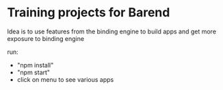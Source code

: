 # Training projects for Barend

Idea is to use features from the binding engine to build apps and get more exposure to binding engine

run:
- "npm install" 
- "npm start" 
- click on menu to see various apps




